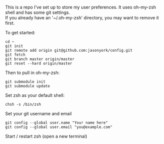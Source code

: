 This is a repo I've set up to store my user preferences.  It uses oh-my-zsh shell and has some git settings.  
If you already have an '~/.oh-my-zsh' directory, you may want to remove it first.

To get started:
```
cd ~
git init
git remote add origin git@github.com:jasonyork/config.git
git fetch
git branch master origin/master
git reset --hard origin/master
```

Then to pull in oh-my-zsh:
```
git submodule init
git submodule update
```

Set zsh as your default shell:
```
chsh -s /bin/zsh
```

Set your git username and email
```
git config --global user.name "Your name here"
git config --global user.email "you@example.com"
```

Start / restart zsh (open a new terminal)
